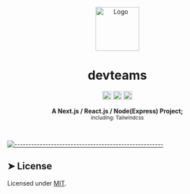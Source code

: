 <!-- ⚠️ This README has been generated from the file(s) "blueprint.md" ⚠️--><p align="center">
  <img src="https://png.pngtree.com/png-clipart/20190916/original/pngtree-flat-wind-in-the-discussion-of-the-business-team-png-image_4594811.jpg" alt="Logo" width="100" height="auto" />
</p>
<h1 align="center">devteams</h1>
<p align="center">
		<a href="https://david-dm.org/yossial/devteams"><img alt="Dependencies" src="https://img.shields.io/david/yossial/devteams.svg" height="20"/></a>
<a href="https://github.com/yossial/devteams/graphs/contributors"><img alt="Contributors" src="https://img.shields.io/github/contributors/yossial/devteams.svg" height="20"/></a>
<a href="https://github.com/badges/shields"><img alt="tags" src="https://img.shields.io/badge/custom-badge-f39f37.svg" height="20"/></a>
	</p>

<p align="center">
  <b>A Next.js / React.js / Node(Express) Project;</b></br>
  <sub>including: Tailwindcss<sub>
</p>

<br />


[![-----------------------------------------------------](https://raw.githubusercontent.com/andreasbm/readme/master/assets/lines/colored.png)](#license)

## ➤ License
	
Licensed under [MIT](https://opensource.org/licenses/MIT).